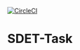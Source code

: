 [![CircleCI](https://dl.circleci.com/status-badge/img/gh/ENGaliyasser/SDET-Task/tree/main.svg?style=svg&circle-token=CCIPRJ_DAJQBoT1YHdpJeTToMKGQr_ff5e6d7e59008e04d954be8bbccead2883a5d3df)](https://dl.circleci.com/status-badge/redirect/gh/ENGaliyasser/SDET-Task/tree/main)

# SDET-Task

